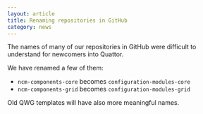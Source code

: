 ```yaml
---
layout: article
title: Renaming repositories in GitHub
category: news
---
```


The names of many of our repositories in GitHub were difficult to
understand for newcomers into Quattor.

We have renamed a few of them:

* `ncm-components-core` becomes `configuration-modules-core`
* `ncm-components-grid` becomes `configuration-modules-grid`

Old QWG templates will have also more meaningful names.
